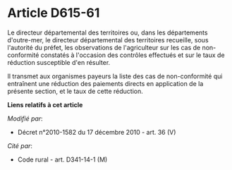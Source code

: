 # Article D615-61

Le directeur départemental des territoires ou, dans les départements d'outre-mer, le directeur départemental des territoires
recueille, sous l'autorité du préfet, les observations de l'agriculteur sur les cas de non-conformité constatés à l'occasion
des contrôles effectués et sur le taux de réduction susceptible d'en résulter.

Il transmet aux organismes payeurs la liste des cas de non-conformité qui entraînent une réduction des paiements directs en
application de la présente section, et le taux de cette réduction.

**Liens relatifs à cet article**

_Modifié par_:

  - Décret n°2010-1582 du 17 décembre 2010 - art. 36 (V)

_Cité par_:

  - Code rural - art. D341-14-1 (M)
